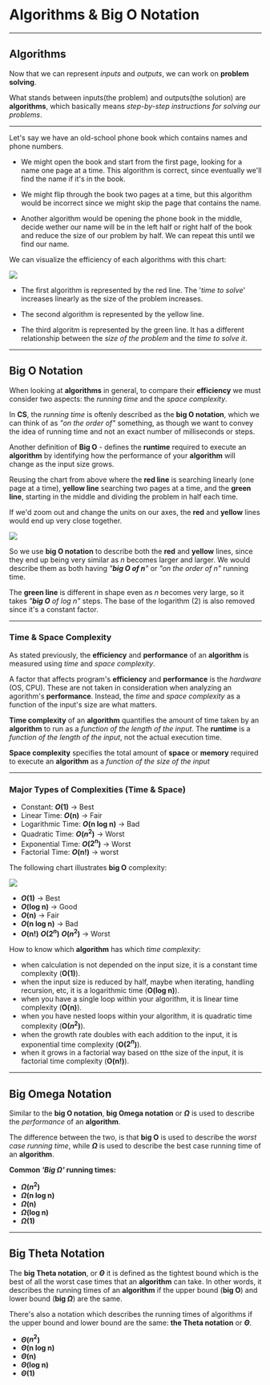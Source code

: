 # Algorithms & Big O Notation

---

## Algorithms

Now that we can represent _inputs_ and _outputs_, we can work on **problem solving**.

What stands between inputs(the problem) and outputs(the solution) are **algorithms**, which basically means _step-by-step instructions for solving our problems_.

---

Let's say we have an old-school phone book which contains names and phone numbers.

- We might open the book and start from the first page, looking for a name one page at a time. This algorithm is correct, since eventually we'll find the name if it's in the book.

- We might flip through the book two pages at a time, but this algorithm would be incorrect since we might skip the page that contains the name.

- Another algorithm would be opening the phone book in the middle, decide wether our name will be in the left half or right half of the book and reduce the size of our problem by half. We can repeat this until we find our name.

We can visualize the efficiency of each algorithms with this chart:

![](https://cs50.harvard.edu/x/2022/notes/0/time_to_solve.png)

- The first algorithm is represented by the red line. The '_time to solve_' increases linearly as the size of the problem increases.

- The second algorithm is represented by the yellow line.

- The third algoritm is represented by the green line. It has a different relationship between the _size of the problem_ and the _time to solve it_.

---

## Big O Notation

When looking at **algorithms** in general, to compare their **efficiency** we must consider two aspects: the _running time_ and the _space complexity_.

In **CS**, the _running time_ is oftenly described as the **big O notation**, which we can think of as _"on the order of"_ something, as though we want to convey the idea of running time and not an exact number of milliseconds or steps.

Another definition of **Big O** - defines the **runtime** required to execute an **algorithm** by identifying how the performance of your **algorithm** will change as the input size grows.

Reusing the chart from above where the **red line** is searching linearly (one page at a time), **yellow line** searching two pages at a time, and the **green line**, starting in the middle and dividing the problem in half each time.

If we'd zoom out and change the units on our axes, the **red** and **yellow** lines would end up very close together.

![](https://cs50.harvard.edu/x/2022/notes/3/time_to_solve_zoomed_out.png)

So we use **big O notation** to describe both the **red** and **yellow** lines, since they end up being very similar as _n_ becomes larger and larger. We would describe them as both having _"**big O of n**"_ or _"on the order of n"_ running time.

The **green line** is different in shape even as _n_ becomes very large, so it takes _"**big O** of log n"_ steps. The base of the logarithm (2) is also removed since it's a constant factor.

---

### Time & Space Complexity

As stated previously, the **efficiency** and **performance** of an **algorithm** is measured using _time_ and _space complexity_.

A factor that affects program's **efficiency** and **performance** is the _hardware_ (OS, CPU). These are not taken in consideration when analyzing an agorithm's **performance**. Instead, the _time_ and _space complexity_ as a function of the input's size are what matters.

**Time complexity** of an **algorithm** quantifies the amount of time taken by an **algorithm** to run as a _function of the length of the input_. The **runtime** is a _function of the length of the input_, not the actual execution time.

**Space complexity** specifies the total amount of **space** or **memory** required to execute an **algorithm** as a _function of the size of the input_

---

### Major Types of Complexities (Time & Space)

- Constant: **_O_(1)** -> Best
- Linear Time: **_O_(n)** -> Fair
- Logarithmic Time: **_O_(n log n)** -> Bad
- Quadratic Time: **_O_($n^2$)** -> Worst
- Exponential Time: **_O_($2^n$)** -> Worst
- Factorial Time: **_O_(n!)** -> worst

The following chart illustrates **big O** complexity:

![](https://jarednielsen.com/static/9c24f10d0295ead7526e32d62fa2eac5/2ef06/big-o-cheatsheet.png)

- **_O_(1)** -> Best
- **_O_(log n)** -> Good
- **_O_(n)** -> Fair
- **_O_(n log n)** -> Bad
- **_O_(n!)** **_O_($2^n$)** **_O_($n^2$)** -> Worst

How to know which **algorithm** has which _time complexity_:

- when calculation is not depended on the input size, it is a constant time complexity (**O(1)**).
- when the input size is reduced by half, maybe when iterating, handling recursion, etc, it is a logarithmic time (**O(log n)**).
- when you have a single loop within your algorithm, it is linear time complexity (**O(n)**).
- when you have nested loops within your algorithm, it is quadratic time complexity (**O($n^2$)**).
- when the growth rate doubles with each addition to the input, it is exponential time complexity (**O($2^n$)**).
- when it grows in a factorial way based on tthe size of the input, it is factorial time complexity (**O(n!)**).

---

## Big Omega Notation

Similar to the **big O notation**, **big Omega notation** or **$\Omega$** is used to describe the _performance_ of an **algorithm**.

The difference between the two, is that **big O** is used to describe the _worst case running time_, while **$\Omega$** is used to describe the best case running time of an **algorithm**.

**Common _'Big $\Omega$'_ running times:**

- **$\Omega$($n^2$)**
- **$\Omega$(n log n)**
- **$\Omega$(n)**
- **$\Omega$(log n)**
- **$\Omega$(1)**

---

## Big Theta Notation

The **big Theta notation**, or **$\Theta$** it is defined as the tightest bound which is the best of all the worst case times that an **algorithm** can take. In other words, it describes the running times of an **algorithm** if the upper bound (**big O**) and lower bound (**big $\Omega$**) are the same.

There's also a notation which describes the running times of algorithms if the upper bound and lower bound are the same: **the Theta notation** or **$\Theta$**.

- **$\Theta$($n^2$)**
- **$\Theta$(n log n)**
- **$\Theta$(n)**
- **$\Theta$(log n)**
- **$\Theta$(1)**

